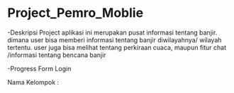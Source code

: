 # Project_Pemro_Moblie

-Deskripsi Project
  aplikasi ini merupakan pusat informasi tentang banjir. dimana user bisa memberi informasi tentang banjir diwilayahnya/ wilayah tertentu. user juga bisa melihat tentang perkiraan cuaca, maupun fitur chat /informasi tentang bencana banjir

-Progress
  Form Login
  
Nama Kelompok :
